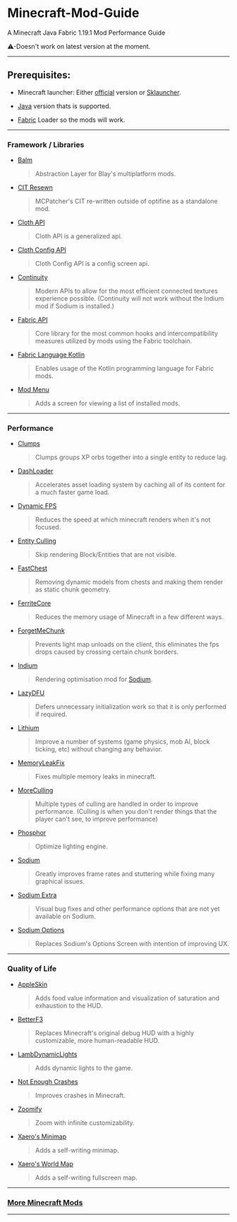 # Minecraft-Mod-Guide
A Minecraft Java Fabric 1.19.1 Mod Performance Guide

⚠-Doesn't work on latest version at the moment.

---

## Prerequisites:
* Minecraft launcher: Either [official](https://www.minecraft.net/en-us) version or [Sklauncher](https://skmedix.pl/sklauncher/downloads).
 
* [Java](https://download.bell-sw.com/java/8u333+2/bellsoft-jre8u333+2-windows-amd64-full.msi) version thats is supported. 

* [Fabric](https://fabricmc.net/use/installer/) Loader so the mods will work.

---

### Framework / Libraries

* [Balm](https://www.curseforge.com/minecraft/mc-mods/balm-fabric/files)
  >Abstraction Layer for Blay's multiplatform mods.
* [CIT Resewn](https://www.curseforge.com/minecraft/mc-mods/cit-resewn/files)
  >MCPatcher's CIT re-written outside of optifine as a standalone mod.
* [Cloth API](https://www.curseforge.com/minecraft/mc-mods/cloth-api/files)
  >Cloth API is a generalized api.
* [Cloth Config API](https://www.curseforge.com/minecraft/mc-mods/cloth-config/files)
  >Cloth Config API is a config screen api. 
* [Continuity](https://www.curseforge.com/minecraft/mc-mods/continuity/files)
  >Modern APIs to allow for the most efficient connected textures experience possible.
  >(Continuity will not work without the Indium mod if Sodium is installed.)
* [Fabric API](https://www.curseforge.com/minecraft/mc-mods/fabric-api/files)
  >Core library for the most common hooks and intercompatibility measures utilized by mods using the Fabric toolchain.
* [Fabric Language Kotlin](https://www.curseforge.com/minecraft/mc-mods/fabric-language-kotlin/files)
  >Enables usage of the Kotlin programming language for Fabric mods.
* [Mod Menu](https://www.curseforge.com/minecraft/mc-mods/modmenu/files)  
  >Adds a screen for viewing a list of installed mods.

---

### Performance

* [Clumps](https://www.curseforge.com/minecraft/mc-mods/clumps/files)
  >Clumps groups XP orbs together into a single entity to reduce lag.
* [DashLoader](https://www.curseforge.com/minecraft/mc-mods/dashloader/files)
  >Accelerates asset loading system by caching all of its content for a much faster game load.
* [Dynamic FPS](https://www.curseforge.com/minecraft/mc-mods/dynamic-fps/files)
  >Reduces the speed at which minecraft renders when it's not focused.
* [Entity Culling](https://www.curseforge.com/minecraft/mc-mods/entityculling/files)
  >Skip rendering Block/Entities that are not visible.
* [FastChest](https://github.com/FakeDomi/FastChest/releases)
  >Removing dynamic models from chests and making them render as static chunk geometry.
* [FerriteCore](https://www.curseforge.com/minecraft/mc-mods/ferritecore-fabric/files)
  >Reduces the memory usage of Minecraft in a few different ways.
* [ForgetMeChunk](https://www.curseforge.com/minecraft/mc-mods/forgetmechunk/files)
  >Prevents light map unloads on the client, this eliminates the fps drops caused by crossing certain chunk borders.
* [Indium](https://www.curseforge.com/minecraft/mc-mods/indium/files)
  >Rendering optimisation mod for [Sodium](https://www.curseforge.com/minecraft/mc-mods/sodium/files).
* [LazyDFU](https://www.curseforge.com/minecraft/mc-mods/lazydfu/files)
  >Defers unnecessary initialization work so that it is only performed if required.
* [Lithium](https://www.curseforge.com/minecraft/mc-mods/lithium/files) 
  >Improve a number of systems (game physics, mob AI, block ticking, etc) without changing any behavior.
* [MemoryLeakFix](https://www.curseforge.com/minecraft/mc-mods/memoryleakfix/files)
  >Fixes multiple memory leaks in minecraft.
* [MoreCulling](https://www.curseforge.com/minecraft/mc-mods/moreculling/files)
  >Multiple types of culling are handled in order to improve performance.
  >(Culling is when you don't render things that the player can't see, to improve performance)
* [Phosphor](https://www.curseforge.com/minecraft/mc-mods/phosphor/files)
  >Optimize lighting engine.
* [Sodium](https://www.curseforge.com/minecraft/mc-mods/sodium/files)
  >Greatly improves frame rates and stuttering while fixing many graphical issues.
* [Sodium Extra](https://www.curseforge.com/minecraft/mc-mods/sodium-extra/files)
  >Visual bug fixes and other performance options that are not yet available on Sodium.
* [Sodium Options](https://www.curseforge.com/minecraft/mc-mods/reeses-sodium-options/files)
  >Replaces Sodium's Options Screen with intention of improving UX.

---

### Quality of Life

* [AppleSkin](https://www.curseforge.com/minecraft/mc-mods/appleskin/files)
  >Adds food value information and visualization of saturation and exhaustion to the HUD.
* [BetterF3](https://www.curseforge.com/minecraft/mc-mods/betterf3/files)
  >Replaces Minecraft's original debug HUD with a highly customizable, more human-readable HUD.
* [LambDynamicLights](https://www.curseforge.com/minecraft/mc-mods/lambdynamiclights/files)
  >Adds dynamic lights to the game.
* [Not Enough Crashes](https://www.curseforge.com/minecraft/mc-mods/not-enough-crashes/files)
  >Improves crashes in Minecraft.
* [Zoomify](https://www.curseforge.com/minecraft/mc-mods/zoomify/files)
  >Zoom with infinite customizability.
* [Xaero's Minimap](https://www.curseforge.com/minecraft/mc-mods/xaeros-minimap/files)
  >Adds a self-writing minimap.
* [Xaero's World Map](https://www.curseforge.com/minecraft/mc-mods/xaeros-world-map/files)
  >Adds a self-writing fullscreen map.

---

### [More Minecraft Mods](https://github.com/Code-Moss/Sexycraft-Plus)

---
